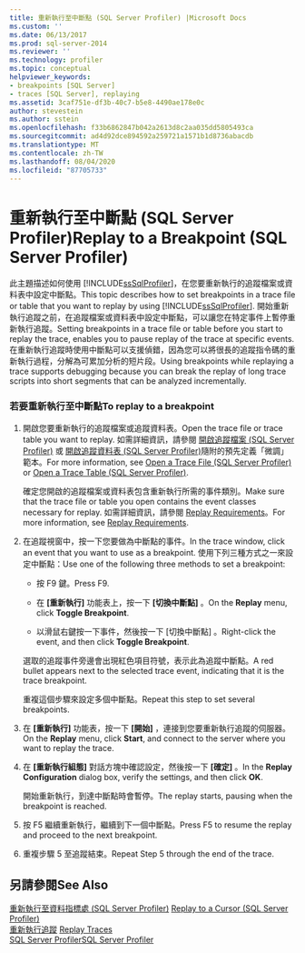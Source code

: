 ```yaml
---
title: 重新執行至中斷點 (SQL Server Profiler) |Microsoft Docs
ms.custom: ''
ms.date: 06/13/2017
ms.prod: sql-server-2014
ms.reviewer: ''
ms.technology: profiler
ms.topic: conceptual
helpviewer_keywords:
- breakpoints [SQL Server]
- traces [SQL Server], replaying
ms.assetid: 3caf751e-df3b-40c7-b5e8-4490ae178e0c
author: stevestein
ms.author: sstein
ms.openlocfilehash: f33b6862847b042a2613d8c2aa035dd5805493ca
ms.sourcegitcommit: ad4d92dce894592a259721a1571b1d8736abacdb
ms.translationtype: MT
ms.contentlocale: zh-TW
ms.lasthandoff: 08/04/2020
ms.locfileid: "87705733"
---
```

# <a name="replay-to-a-breakpoint-sql-server-profiler"></a><span data-ttu-id="2f5d0-102">重新執行至中斷點 (SQL Server Profiler)</span><span class="sxs-lookup"><span data-stu-id="2f5d0-102">Replay to a Breakpoint (SQL Server Profiler)</span></span>
  <span data-ttu-id="2f5d0-103">此主題描述如何使用 [!INCLUDE[ssSqlProfiler](../../includes/sssqlprofiler-md.md)]，在您要重新執行的追蹤檔案或資料表中設定中斷點。</span><span class="sxs-lookup"><span data-stu-id="2f5d0-103">This topic describes how to set breakpoints in a trace file or table that you want to replay by using [!INCLUDE[ssSqlProfiler](../../includes/sssqlprofiler-md.md)].</span></span> <span data-ttu-id="2f5d0-104">開始重新執行追蹤之前，在追蹤檔案或資料表中設定中斷點，可以讓您在特定事件上暫停重新執行追蹤。</span><span class="sxs-lookup"><span data-stu-id="2f5d0-104">Setting breakpoints in a trace file or table before you start to replay the trace, enables you to pause replay of the trace at specific events.</span></span> <span data-ttu-id="2f5d0-105">在重新執行追蹤時使用中斷點可以支援偵錯，因為您可以將很長的追蹤指令碼的重新執行過程，分解為可累加分析的短片段。</span><span class="sxs-lookup"><span data-stu-id="2f5d0-105">Using breakpoints while replaying a trace supports debugging because you can break the replay of long trace scripts into short segments that can be analyzed incrementally.</span></span>  
  
### <a name="to-replay-to-a-breakpoint"></a><span data-ttu-id="2f5d0-106">若要重新執行至中斷點</span><span class="sxs-lookup"><span data-stu-id="2f5d0-106">To replay to a breakpoint</span></span>  
  
1.  <span data-ttu-id="2f5d0-107">開啟您要重新執行的追蹤檔案或追蹤資料表。</span><span class="sxs-lookup"><span data-stu-id="2f5d0-107">Open the trace file or trace table you want to replay.</span></span> <span data-ttu-id="2f5d0-108">如需詳細資訊，請參閱 [開啟追蹤檔案 &#40;SQL Server Profiler&#41;](open-a-trace-file-sql-server-profiler.md) 或 [開啟追蹤資料表 &#40;SQL Server Profiler&#41;](open-a-trace-table-sql-server-profiler.md)隨附的預先定義「微調」範本。</span><span class="sxs-lookup"><span data-stu-id="2f5d0-108">For more information, see [Open a Trace File &#40;SQL Server Profiler&#41;](open-a-trace-file-sql-server-profiler.md) or [Open a Trace Table &#40;SQL Server Profiler&#41;](open-a-trace-table-sql-server-profiler.md).</span></span>  
  
     <span data-ttu-id="2f5d0-109">確定您開啟的追蹤檔案或資料表包含重新執行所需的事件類別。</span><span class="sxs-lookup"><span data-stu-id="2f5d0-109">Make sure that the trace file or table you open contains the event classes necessary for replay.</span></span> <span data-ttu-id="2f5d0-110">如需詳細資訊，請參閱 [Replay Requirements](replay-requirements.md)。</span><span class="sxs-lookup"><span data-stu-id="2f5d0-110">For more information, see [Replay Requirements](replay-requirements.md).</span></span>  
  
2.  <span data-ttu-id="2f5d0-111">在追蹤視窗中，按一下您要做為中斷點的事件。</span><span class="sxs-lookup"><span data-stu-id="2f5d0-111">In the trace window, click an event that you want to use as a breakpoint.</span></span> <span data-ttu-id="2f5d0-112">使用下列三種方式之一來設定中斷點：</span><span class="sxs-lookup"><span data-stu-id="2f5d0-112">Use one of the following three methods to set a breakpoint:</span></span>  
  
    -   <span data-ttu-id="2f5d0-113">按 F9 鍵。</span><span class="sxs-lookup"><span data-stu-id="2f5d0-113">Press F9.</span></span>  
  
    -   <span data-ttu-id="2f5d0-114">在 **[重新執行]** 功能表上，按一下 **[切換中斷點]** 。</span><span class="sxs-lookup"><span data-stu-id="2f5d0-114">On the **Replay** menu, click **Toggle Breakpoint**.</span></span>  
  
    -   <span data-ttu-id="2f5d0-115">以滑鼠右鍵按一下事件，然後按一下 [切換中斷點]  。</span><span class="sxs-lookup"><span data-stu-id="2f5d0-115">Right-click the event, and then click **Toggle Breakpoint**.</span></span>  
  
     <span data-ttu-id="2f5d0-116">選取的追蹤事件旁邊會出現紅色項目符號，表示此為追蹤中斷點。</span><span class="sxs-lookup"><span data-stu-id="2f5d0-116">A red bullet appears next to the selected trace event, indicating that it is the trace breakpoint.</span></span>  
  
     <span data-ttu-id="2f5d0-117">重複這個步驟來設定多個中斷點。</span><span class="sxs-lookup"><span data-stu-id="2f5d0-117">Repeat this step to set several breakpoints.</span></span>  
  
3.  <span data-ttu-id="2f5d0-118">在 **[重新執行]** 功能表，按一下 **[開始]** ，連接到您要重新執行追蹤的伺服器。</span><span class="sxs-lookup"><span data-stu-id="2f5d0-118">On the **Replay** menu, click **Start**, and connect to the server where you want to replay the trace.</span></span>  
  
4.  <span data-ttu-id="2f5d0-119">在 **[重新執行組態]** 對話方塊中確認設定，然後按一下 **[確定]** 。</span><span class="sxs-lookup"><span data-stu-id="2f5d0-119">In the **Replay Configuration** dialog box, verify the settings, and then click **OK**.</span></span>  
  
     <span data-ttu-id="2f5d0-120">開始重新執行，到達中斷點時會暫停。</span><span class="sxs-lookup"><span data-stu-id="2f5d0-120">The replay starts, pausing when the breakpoint is reached.</span></span>  
  
5.  <span data-ttu-id="2f5d0-121">按 F5 繼續重新執行，繼續到下一個中斷點。</span><span class="sxs-lookup"><span data-stu-id="2f5d0-121">Press F5 to resume the replay and proceed to the next breakpoint.</span></span>  
  
6.  <span data-ttu-id="2f5d0-122">重複步驟 5 至追蹤結束。</span><span class="sxs-lookup"><span data-stu-id="2f5d0-122">Repeat Step 5 through the end of the trace.</span></span>  
  
## <a name="see-also"></a><span data-ttu-id="2f5d0-123">另請參閱</span><span class="sxs-lookup"><span data-stu-id="2f5d0-123">See Also</span></span>  
 <span data-ttu-id="2f5d0-124">[重新執行至資料指標處 &#40;SQL Server Profiler&#41;](replay-to-a-cursor-sql-server-profiler.md) </span><span class="sxs-lookup"><span data-stu-id="2f5d0-124">[Replay to a Cursor &#40;SQL Server Profiler&#41;](replay-to-a-cursor-sql-server-profiler.md) </span></span>  
 <span data-ttu-id="2f5d0-125">[重新執行追蹤](replay-traces.md) </span><span class="sxs-lookup"><span data-stu-id="2f5d0-125">[Replay Traces](replay-traces.md) </span></span>  
 [<span data-ttu-id="2f5d0-126">SQL Server Profiler</span><span class="sxs-lookup"><span data-stu-id="2f5d0-126">SQL Server Profiler</span></span>](sql-server-profiler.md)  
  
  
